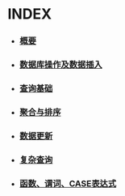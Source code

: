 # INDEX
- ### [概要](./概要.md)
- ### [数据库操作及数据插入](./数据库操作及数据插入.md)
- ### [查询基础](./查询基础.md)
- ### [聚合与排序](./聚合与排序.md)
- ### [数据更新](./数据更新.md)
- ### [复杂查询](./复杂查询.md)
- ### [函数、谓词、CASE表达式](./函数、谓词、CASE表达式.md)
